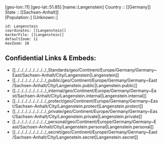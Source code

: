 ﻿---
location: [51.85,11] 
mapzoom: [7,12] 
mapmarker: city 
type: City
tags:
- geo/City


SpocWebEntityId: 31833
isDeleted: false
confidential: public

---
[geo-lon::11] 
[geo-lat::51.85] 
[name::Langenstein] 
Country :: [[Germany]]  
State :: [[Sachsen-Anhalt]]  
[Population::] 
[Unknown::] 


```leaflet
id: Langenstein
coordinates: [[Langenstein]] 
markerFile: [[Langenstein]] 
defaultZoom: 11 
maxZoom: 18
```


## Confidential Links & Embeds: 
- [[../../../../../../../../_Standards/geo/Continent/Europe/Germany/Germany~East/Sachsen-Anhalt/City/Langenstein|Langenstein]] 
- [[../../../../../../../../_public/geo/Continent/Europe/Germany/Germany~East/Sachsen-Anhalt/City/Langenstein.public|Langenstein.public]] 
- [[../../../../../../../../_internal/geo/Continent/Europe/Germany/Germany~East/Sachsen-Anhalt/City/Langenstein.internal|Langenstein.internal]] 
- [[../../../../../../../../_protect/geo/Continent/Europe/Germany/Germany~East/Sachsen-Anhalt/City/Langenstein.protect|Langenstein.protect]] 
- [[../../../../../../../../_private/geo/Continent/Europe/Germany/Germany~East/Sachsen-Anhalt/City/Langenstein.private|Langenstein.private]] 
- [[../../../../../../../../_personal/geo/Continent/Europe/Germany/Germany~East/Sachsen-Anhalt/City/Langenstein.personal|Langenstein.personal]] 
- [[../../../../../../../../_secret/geo/Continent/Europe/Germany/Germany~East/Sachsen-Anhalt/City/Langenstein.secret|Langenstein.secret]] 
